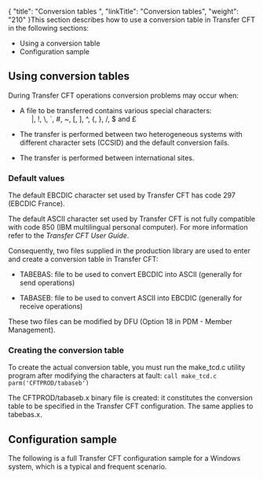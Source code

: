 {
    "title": "Conversion tables ",
    "linkTitle": "Conversion tables",
    "weight": "210"
}This section describes how to use a conversion table in Transfer CFT in the following sections:

-   Using a conversion table
-   Configuration sample

## Using conversion tables

During Transfer CFT operations conversion problems may occur when:

-   A file to be transferred contains various special characters:  
          |, !, \\, \`, #, ~, \[, \], ^, {, }, /, $ and £

<!-- -->

-   The transfer is performed between two heterogeneous systems with different character sets (CCSID) and the default conversion fails.

<!-- -->

-   The transfer is performed between international sites.

### Default values

The default EBCDIC character set used by Transfer CFT has code 297 (EBCDIC France).

The default ASCII character set used by Transfer CFT is not fully compatible with code 850 (IBM multilingual personal computer). For more information refer to the *Transfer CFT User Guide*.

Consequently, two files supplied in the production library are used to enter and create a conversion table in Transfer CFT:

-   TABEBAS: file to be used to convert EBCDIC into ASCII (generally for send operations)

<!-- -->

-   TABASEB: file to be used to convert ASCII into EBCDIC (generally for receive operations)

These two files can be modified by DFU (Option 18 in PDM - Member Management).

### Creating the conversion table

To create the actual conversion table, you must run the make\_tcd.c utility program after modifying the characters at fault: `call make_tcd.c parm('CFTPROD/tabaseb')`

The CFTPROD/tabaseb.x binary file is created: it constitutes the conversion table to be specified in the Transfer CFT configuration. The same applies to tabebas.x.

## Configuration sample

The following is a full Transfer CFT configuration sample for a Windows system, which is a typical and frequent scenario.

